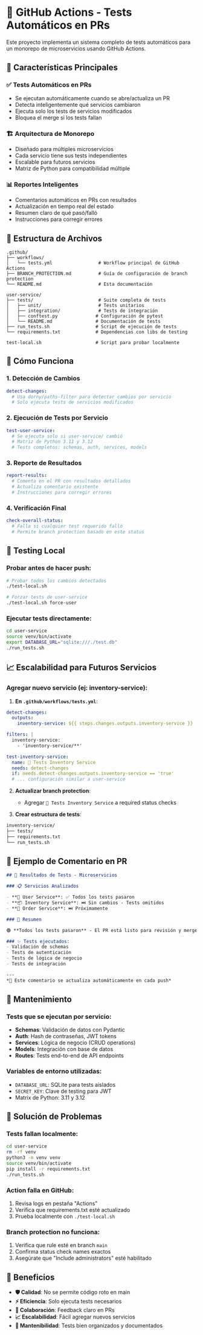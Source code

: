 # 🤖 GitHub Actions - Tests Automáticos en PRs

Este proyecto implementa un sistema completo de tests automáticos para un monorepo de microservicios usando GitHub Actions.

## 🎯 Características Principales

### ✅ **Tests Automáticos en PRs**
- Se ejecutan automáticamente cuando se abre/actualiza un PR
- Detecta inteligentemente qué servicios cambiaron
- Ejecuta solo los tests de servicios modificados
- Bloquea el merge si los tests fallan

### 🏗️ **Arquitectura de Monorepo**
- Diseñado para múltiples microservicios
- Cada servicio tiene sus tests independientes
- Escalable para futuros servicios
- Matriz de Python para compatibilidad múltiple

### 📊 **Reportes Inteligentes**
- Comentarios automáticos en PRs con resultados
- Actualización en tiempo real del estado
- Resumen claro de qué pasó/falló
- Instrucciones para corregir errores

## 📁 Estructura de Archivos

```
.github/
├── workflows/
│   └── tests.yml                 # Workflow principal de GitHub Actions
├── BRANCH_PROTECTION.md          # Guía de configuración de branch protection
└── README.md                     # Esta documentación

user-service/
├── tests/                        # Suite completa de tests
│   ├── unit/                     # Tests unitarios
│   ├── integration/              # Tests de integración
│   ├── conftest.py              # Configuración de pytest
│   └── README.md                # Documentación de tests
├── run_tests.sh                 # Script de ejecución de tests
└── requirements.txt             # Dependencias con libs de testing

test-local.sh                    # Script para probar localmente
```

## 🚀 Cómo Funciona

### 1. **Detección de Cambios**
```yaml
detect-changes:
  # Usa dorny/paths-filter para detectar cambios por servicio
  # Solo ejecuta tests de servicios modificados
```

### 2. **Ejecución de Tests por Servicio**
```yaml
test-user-service:
  # Se ejecuta solo si user-service/ cambió
  # Matriz de Python 3.11 y 3.12
  # Tests completos: schemas, auth, services, models
```

### 3. **Reporte de Resultados**
```yaml
report-results:
  # Comenta en el PR con resultados detallados
  # Actualiza comentario existente
  # Instrucciones para corregir errores
```

### 4. **Verificación Final**
```yaml
check-overall-status:
  # Falla si cualquier test requerido falló
  # Permite branch protection basado en este status
```

## 🧪 Testing Local

### Probar antes de hacer push:
```bash
# Probar todos los cambios detectados
./test-local.sh

# Forzar tests de user-service
./test-local.sh force-user
```

### Ejecutar tests directamente:
```bash
cd user-service
source venv/bin/activate
export DATABASE_URL="sqlite:///./test.db"
./run_tests.sh
```

## 📈 Escalabilidad para Futuros Servicios

### Agregar nuevo servicio (ej: inventory-service):

1. **En `.github/workflows/tests.yml`**:
```yaml
detect-changes:
  outputs:
    inventory-service: ${{ steps.changes.outputs.inventory-service }}

filters: |
  inventory-service:
    - 'inventory-service/**'

test-inventory-service:
  name: 🧪 Tests Inventory Service
  needs: detect-changes
  if: needs.detect-changes.outputs.inventory-service == 'true'
  # ... configuración similar a user-service
```

2. **Actualizar branch protection**:
   - Agregar `🧪 Tests Inventory Service` a required status checks

3. **Crear estructura de tests**:
```bash
inventory-service/
├── tests/
├── requirements.txt
└── run_tests.sh
```

## 🎨 Ejemplo de Comentario en PR

```markdown
## 🧪 Resultados de Tests - Microservicios

### 📋 Servicios Analizados

- **👤 User Service**: ✅ Todos los tests pasaron
- **📦 Inventory Service**: ⏭️ Sin cambios - Tests omitidos
- **🛒 Order Service**: ⏭️ Próximamente

### 🎯 Resumen

🟢 **Todos los tests pasaron** - El PR está listo para revisión y merge.

### ✨ Tests ejecutados:
- Validación de schemas
- Tests de autenticación  
- Tests de lógica de negocio
- Tests de integración

---
*🤖 Este comentario se actualiza automáticamente en cada push*
```

## 🔧 Mantenimiento

### Tests que se ejecutan por servicio:
- **Schemas**: Validación de datos con Pydantic
- **Auth**: Hash de contraseñas, JWT tokens
- **Services**: Lógica de negocio (CRUD operations)
- **Models**: Integración con base de datos
- **Routes**: Tests end-to-end de API endpoints

### Variables de entorno utilizadas:
- `DATABASE_URL`: SQLite para tests aislados
- `SECRET_KEY`: Clave de testing para JWT
- Matrix de Python: 3.11 y 3.12

## 🚨 Solución de Problemas

### Tests fallan localmente:
```bash
cd user-service
rm -rf venv
python3 -m venv venv
source venv/bin/activate
pip install -r requirements.txt
./run_tests.sh
```

### Action falla en GitHub:
1. Revisa logs en pestaña "Actions"
2. Verifica que requirements.txt esté actualizado
3. Prueba localmente con `./test-local.sh`

### Branch protection no funciona:
1. Verifica que rule esté en branch `main`
2. Confirma status check names exactos
3. Asegúrate que "Include administrators" esté habilitado

## 🎉 Beneficios

- **🛡️ Calidad**: No se permite código roto en main
- **⚡ Eficiencia**: Solo ejecuta tests necesarios
- **👥 Colaboración**: Feedback claro en PRs
- **📈 Escalabilidad**: Fácil agregar nuevos servicios
- **🔧 Mantenibilidad**: Tests bien organizados y documentados
